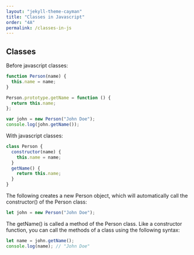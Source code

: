```yaml
---
layout: "jekyll-theme-cayman"
title: "Classes in Javascript"
order: "4A"
permalink: /classes-in-js
---
```


## Classes

Before javascript classes:

```js
function Person(name) {
  this.name = name;
}

Person.prototype.getName = function () {
  return this.name;
};

var john = new Person("John Doe");
console.log(john.getName());
```

With javascript classes:

```js
class Person {
  constructor(name) {
    this.name = name;
  }
  getName() {
    return this.name;
  }
}
```

The following creates a new Person object, which will automatically call the constructor() of the Person class:

```js
let john = new Person("John Doe");
```

The getName() is called a method of the Person class. Like a constructor function, you can call the methods of a class using the following syntax:

```js
let name = john.getName();
console.log(name); // "John Doe"
```
